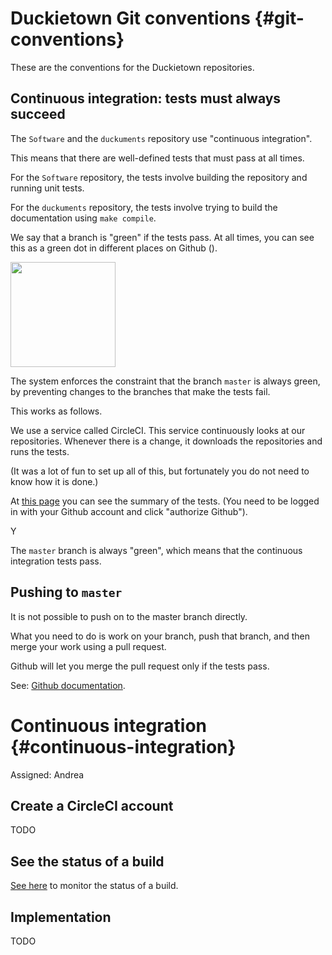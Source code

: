 # Duckietown Git conventions {#git-conventions}


These are the conventions for the Duckietown repositories.


## Continuous integration: tests must always succeed

The `Software` and the `duckuments` repository use "continuous integration".

This means that there are well-defined tests that must pass at all times.


For the `Software` repository, the tests involve building the repository and running unit tests.

For the `duckuments` repository, the tests involve trying to build the documentation using `make compile`.


We say that a branch is "green" if the tests pass. At all times, you can see this
as a green dot in different places on Github ([](#fig:green-dot)).

<img  figure-id="fig:green-dot" src='green-dot.png' style='width:12em'/>


The system enforces the constraint that the branch `master` is always green,
by preventing changes to the branches that make the tests fail.

This works as follows.

We use a service called CircleCI. This  service continuously looks at our
repositories. Whenever there is a change, it downloads the repositories and runs the tests.

(It was a lot of fun to set up all of this, but fortunately you do not need to know how it is done.)


At [this page](https://circleci.com/gh/duckietown) you can see the summary of the tests.
(You need to be logged in with your Github account and click "authorize Github").

Y

The `master` branch is always "green", which means that the continuous integration tests pass.


## Pushing to `master`

It is not possible to push on to the master branch directly.

What you need to do is work on your branch, push that branch, and then merge your work using a pull request.

Github will let you merge the pull request only if the tests pass.


See: [Github documentation](https://help.github.com/articles/about-pull-request-merges/).


# Continuous integration {#continuous-integration}

Assigned: Andrea

## Create a CircleCI account

TODO

## See the status of a build

[See here][build] to monitor the status of a build.


[build]: https://circleci.com/gh/duckietown

## Implementation

TODO
